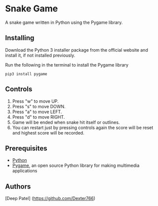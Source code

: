 # Snake Game
A snake game written in Python using the Pygame library.


## Installing
Download the Python 3 installer package from the official website and install it, if not installed previously.

Run the following in the terminal to install the Pygame library
```
pip3 install pygame
```
## Controls
1. Press "w" to move UP.
2. Press "s" to move DOWN.
3. Press "a" to move LEFT.
4. Press "d" to move RIGHT.
5. Game will be ended when snake hit itself or outlines.
6. You can restart just by pressing controls again the score will be reset and highest score will be recorded.


## Prerequisites
* [Python](https://www.python.org)
* [Pygame](https://www.pygame.org/wiki/GettingStarted), an open source Python library for making multimedia applications


## Authors
[Deep Patel] (https://github.com/Dexter766) 